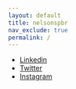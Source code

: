 ```yaml
---
layout: default
title: nelsonspbr
nav_exclude: true
permalink: /
---
```


- <a href="https://www.linkedin.com/in/nelsonspbr" target="_blank">Linkedin</a>
- <a href="https://twitter.com/nmimurag" target="_blank">Twitter</a>
- <a href="https://www.instagram.com/nmimurag" target="_blank">Instagram</a>
